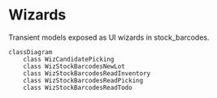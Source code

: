# Wizards

Transient models exposed as UI wizards in stock_barcodes.

```mermaid
classDiagram
    class WizCandidatePicking
    class WizStockBarcodesNewLot
    class WizStockBarcodesReadInventory
    class WizStockBarcodesReadPicking
    class WizStockBarcodesReadTodo
```
